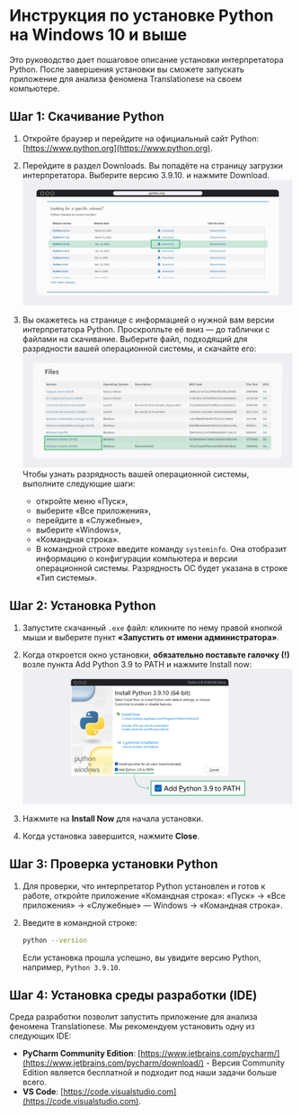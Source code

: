 
# Инструкция по установке Python на Windows 10 и выше

Это руководство дает пошаговое описание установки интерпретатора Python. После завершения установки вы сможете запускать приложение для анализа феномена Translationese на своем компьютере.

## Шаг 1: Скачивание Python

1. Откройте браузер и перейдите на официальный сайт Python: [https://www.python.org](https://www.python.org).


2. Перейдите в раздел Downloads. Вы попадёте на страницу загрузки интерпретатора.  Выберите версию 3.9.10. и нажмите Download.
![img.png](tools/core/images/img.png)


3. Вы окажетесь на странице с информацией о нужной вам версии интерпретатора Python. Проскролльте её вниз — до таблички с файлами на скачивание. Выберите файл, подходящий для разрядности вашей операционной системы, и скачайте его:
![img_1.png](tools/core/images/img_1.png)
Чтобы узнать разрядность вашей операционной системы, выполните следующие шаги:
   - откройте меню «Пуск»,
   - выберите «Все приложения»,
   - перейдите в «Служебные»,
   - выберите «Windows», 
   - «Командная строка». 
   - В командной строке введите команду `systeminfo`. Она отобразит информацию о конфигурации компьютера и версии операционной системы. Разрядность ОС будет указана в строке «Тип системы».

## Шаг 2: Установка Python

1. Запустите скачанный `.exe` файл: кликните по нему правой кнопкой мыши и выберите пункт **«Запустить от имени администратора»**. 


2. Когда откроется окно установки, **обязательно поставьте галочку (!)** возле пункта Add Python 3.9 to PATH и нажмите Install now:
![img.png](tools/core/images/img_path.png)


3. Нажмите на **Install Now** для начала установки. 


4. Когда установка завершится, нажмите  **Close**.

## Шаг 3: Проверка установки Python

1. Для проверки, что интерпретатор Python установлен и готов к работе, откройте приложение «Командная строка»: 
«Пуск» → «Все приложения» → «Служебные» — Windows → «Командная строка».


2. Введите в командной строке:

   ```bash
   python --version
   ```

   Если установка прошла успешно, вы увидите версию Python, например, `Python 3.9.10`.

## Шаг 4: Установка среды разработки (IDE)

Среда разработки позволит запустить приложение для анализа феномена Translationese. Мы рекомендуем установить одну из следующих IDE:

- **PyCharm Community Edition**: [https://www.jetbrains.com/pycharm/](https://www.jetbrains.com/pycharm/download/) - Версия Community Edition является бесплатной и подходит под наши задачи больше всего.
- **VS Code**: [https://code.visualstudio.com](https://code.visualstudio.com).
